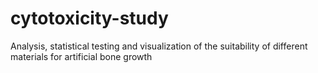 # cytotoxicity-study
Analysis, statistical testing and visualization of the suitability of different materials for artificial bone growth
